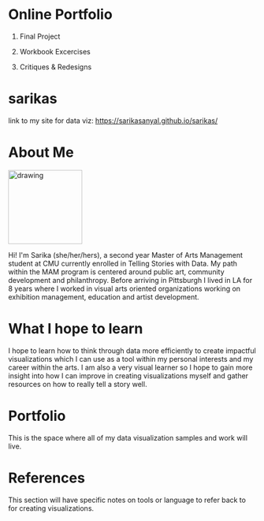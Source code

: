 # Online Portfolio
1. Final Project

2. Workbook Excercises

3. Critiques & Redesigns

# sarikas
link to my site for data viz: https://sarikasanyal.github.io/sarikas/

# About Me
<img src="https://user-images.githubusercontent.com/73456826/97813372-bc301e00-1c55-11eb-98b3-3d274d7123fd.JPG" alt="drawing" width="150"/>

Hi! I'm Sarika (she/her/hers), a second year Master of Arts Management student at CMU currently enrolled in Telling Stories with Data. My path within the MAM program is centered around public art, community development and philanthropy. Before arriving in Pittsburgh I lived in LA for 8 years where I worked in visual arts oriented organizations working on exhibition management, education and artist development. 

# What I hope to learn
I hope to learn how to think through data more efficiently to create impactful visualizations which I can use as a tool within my personal interests and my career within the arts. I am also a very visual learner so I hope to gain more insight into how I can improve in creating visualizations myself and gather resources on how to really tell a story well. 

# Portfolio
This is the space where all of my data visualization samples and work will live.

# References
This section will have specific notes on tools or language to refer back to for creating visualizations.
